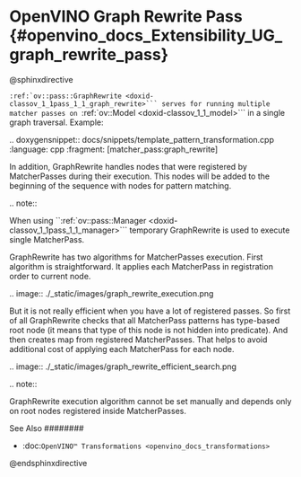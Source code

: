 # OpenVINO Graph Rewrite Pass {#openvino_docs_Extensibility_UG_graph_rewrite_pass}

@sphinxdirective

``:ref:`ov::pass::GraphRewrite <doxid-classov_1_1pass_1_1_graph_rewrite>``` serves for running multiple matcher passes on ``:ref:`ov::Model <doxid-classov_1_1_model>``` in a single graph traversal.
Example:

.. doxygensnippet:: docs/snippets/template_pattern_transformation.cpp
   :language: cpp
   :fragment: [matcher_pass:graph_rewrite]

In addition, GraphRewrite handles nodes that were registered by MatcherPasses during their execution. This nodes will be added to the beginning of the sequence with nodes for pattern matching.

.. note:: 

   When using ``:ref:`ov::pass::Manager <doxid-classov_1_1pass_1_1_manager>``` temporary GraphRewrite is used to execute single MatcherPass.

GraphRewrite has two algorithms for MatcherPasses execution. First algorithm is straightforward. It applies each MatcherPass in registration order to current node.

.. image:: ./_static/images/graph_rewrite_execution.png  

But it is not really efficient when you have a lot of registered passes. So first of all GraphRewrite checks that all MatcherPass patterns has type-based root node (it means that type of this node is not hidden into predicate).
And then creates map from registered MatcherPasses. That helps to avoid additional cost of applying each MatcherPass for each node.

.. image:: ./_static/images/graph_rewrite_efficient_search.png

.. note::

   GraphRewrite execution algorithm cannot be set manually and depends only on root nodes registered inside MatcherPasses.

See Also
########

* :doc:`OpenVINO™ Transformations <openvino_docs_transformations>`

@endsphinxdirective

